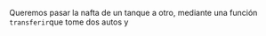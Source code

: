 Queremos pasar la nafta de un tanque a otro, mediante una función `transferir`que tome dos autos y

